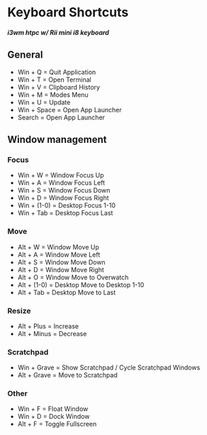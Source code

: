# Keyboard Shortcuts

##### i3wm htpc w/ Rii mini i8 keyboard

## General
* Win + Q       = Quit Application
* Win + T       = Open Terminal
* Win + V       = Clipboard History
* Win + M       = Modes Menu
* Win + U       = Update
* Win + Space   = Open App Launcher
* Search        = Open App Launcher

## Window management

### Focus
* Win + W       = Window Focus Up
* Win + A       = Window Focus Left
* Win + S       = Window Focus Down
* Win + D       = Window Focus Right
* Win + (1-0)   = Desktop Focus 1-10
* Win + Tab     = Desktop Focus Last

### Move
* Alt + W       = Window Move Up
* Alt + A       = Window Move Left
* Alt + S       = Window Move Down
* Alt + D       = Window Move Right
* Alt + O       = Window Move to Overwatch
* Alt + (1-0)   = Desktop Move to Desktop 1-10
* Alt + Tab     = Desktop Move to Last

### Resize
* Alt + Plus    = Increase
* Alt + Minus   = Decrease

### Scratchpad
* Win + Grave   = Show Scratchpad / Cycle Scratchpad Windows
* Alt + Grave   = Move to Scratchpad

### Other
* Win + F       = Float Window
* Win + D       = Dock Window
* Alt + F       = Toggle Fullscreen
